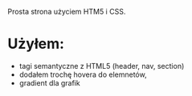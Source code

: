 Prosta strona  użyciem HTM5 i CSS. 

Użyłem: 
================
 - tagi semantyczne z HTML5 (header, nav, section)
 - dodałem trochę hovera do elemnetów,
 - gradient dla grafik
